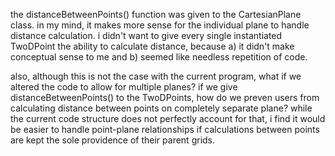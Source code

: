 the distanceBetweenPoints() function was given to the CartesianPlane class.  in my mind, it makes more sense for the individual plane to handle distance calculation.  i didn't want to give every single instantiated TwoDPoint the ability to calculate distance, because a) it didn't make conceptual sense to me and b) seemed like needless repetition of code.

also, although this is not the case with the current program, what if we altered the code to allow for multiple planes?  if we give distanceBetweenPoints() to the TwoDPoints, how do we preven users from calculating distance between points on completely separate plane?  while the current code structure does not perfectly account for that, i find it would be easier to handle point-plane relationships if calculations between points are kept the sole providence of their parent grids.